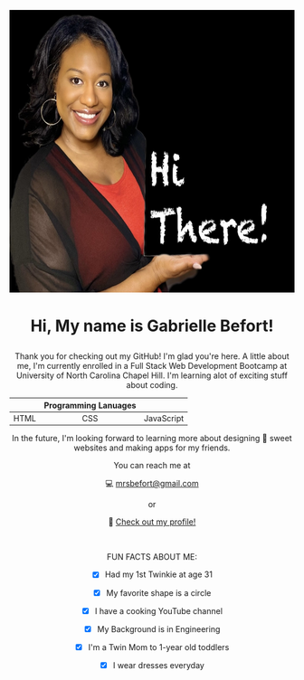 <p align="center">
 <img src="./images/IMG_7855.JPG" width="700" height="500">
</p>


<h1><p align="center"> Hi, My name is Gabrielle Befort!</p></h1>

<p align="center">
Thank you for checking out my GitHub! I'm glad you're here. A little about me, I'm currently enrolled in a Full Stack Web Development Bootcamp at University of North Carolina Chapel Hill. I'm learning alot of exciting stuff about coding. </p>
 
<div align="center">
 
| |Programming Lanuages| |
|:---:|:----:|:---:|
| HTML| CSS | JavaScript|
 
<div>



In the future, I'm looking forward to learning more about designing 🍭 sweet websites and making apps for my friends. 

You can reach me at 
 
💻  mrsbefort@gmail.com 

or 

🔗 [Check out my profile!](http://mrsbefort.github.io/Looking-for-a-Developer/)


<br>
  
FUN FACTS ABOUT ME:
- [x] Had my 1st Twinkie at age 31 
- [x] My favorite shape is a circle
- [x] I have a cooking YouTube channel 
- [x] My Background is in Engineering
- [x] I'm a Twin Mom to 1-year old toddlers
- [x] I wear dresses everyday




